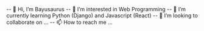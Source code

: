 -- 👋 Hi, I’m Bayusaurus
-- 👀 I’m interested in Web Programming
-- 🌱 I’m currently learning Python (Django) and Javascript (React)
-- 💞️ I’m looking to collaborate on ...
-- 📫 How to reach me ...

<!---
bayusaurus/bayusaurus is a ✨ special ✨ repository because its `README.md` (this file) appears on your GitHub profile.
You can click the Preview link to take a look at your changes.
--->
